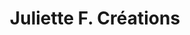 ---
title: "Juliette F. Créations"
url: /saint-germain-en-laye/juliette-f-creations/
shop: vêtements
---